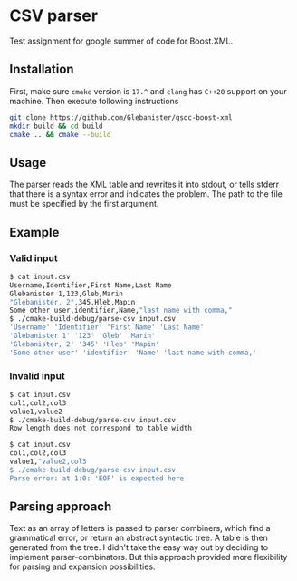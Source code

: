 # CSV parser

Test assignment for google summer of code for Boost.XML.

## Installation

First, make sure `cmake` version is `17.^` and `clang` has `C++20` support on your
machine. Then execute following instructions

```bash
git clone https://github.com/Glebanister/gsoc-boost-xml
mkdir build && cd build
cmake .. && cmake --build
```

## Usage

The parser reads the XML table and rewrites it into stdout,
or tells stderr that there is a syntax error and indicates the problem.
The path to the file must be specified by the first argument.

## Example

### Valid input

```bash
$ cat input.csv
Username,Identifier,First Name,Last Name
Glebanister 1,123,Gleb,Marin
"Glebanister, 2",345,Hleb,Mapin
Some other user,identifier,Name,"last name with comma,"
$ ./cmake-build-debug/parse-csv input.csv 
'Username' 'Identifier' 'First Name' 'Last Name' 
'Glebanister 1' '123' 'Gleb' 'Marin' 
'Glebanister, 2' '345' 'Hleb' 'Mapin' 
'Some other user' 'identifier' 'Name' 'last name with comma,'
```

### Invalid input

```bash
$ cat input.csv
col1,col2,col3
value1,value2
$ ./cmake-build-debug/parse-csv input.csv 
Row length does not correspond to table width
```

```bash
$ cat input.csv
col1,col2,col3
value1,"value2,col3
$ ./cmake-build-debug/parse-csv input.csv 
Parse error: at 1:0: 'EOF' is expected here
```

## Parsing approach

Text as an array of letters is passed to parser combiners,
which find a grammatical error, or return an abstract syntactic tree.
A table is then generated from the tree.
I didn't take the easy way out by deciding to implement parser-combinators.
But this approach provided more flexibility for parsing and expansion possibilities.
